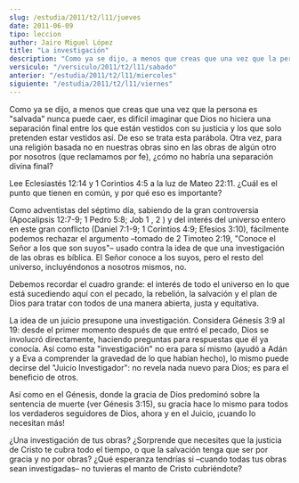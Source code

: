 ```yaml
---
slug: /estudia/2011/t2/l11/jueves
date: 2011-06-09
tipo: leccion
author: Jairo Miguel López
title: "La investigación"
description: "Como ya se dijo, a menos que creas que una vez que la persona es “salvada”  nunca puede caer, es difícil imaginar que Dios no hiciera una separación final  entre los que están vestidos con su justicia y los que solo pretenden estar  vestidos así. De eso se trata esta parábola...."
versiculo: "/versiculo/2011/t2/l11/sabado"
anterior: "/estudia/2011/t2/l11/miercoles"
siguiente: "/estudia/2011/t2/l11/viernes"
---
```


Como ya se dijo, a menos que creas que una vez que la persona es "salvada" nunca puede caer, es difícil imaginar que Dios no hiciera una separación final entre los que están vestidos con su justicia y los que solo pretenden estar vestidos así. De eso se trata esta parábola. Otra vez, para una religión basada no en nuestras obras sino en las obras de algún otro por nosotros (que reclamamos por fe), ¿cómo no habría una separación divina final?

Lee Eclesiastés 12:14 y 1 Corintios 4:5 a la luz de Mateo 22:11. ¿Cuál es el punto que tienen en común, y por qué eso es importante?

Como adventistas del séptimo día, sabiendo de la gran controversia (Apocalipsis 12:7-9; 1 Pedro 5:8; Job 1 , 2 ) y del interés del universo entero en este gran conflicto (Daniel 7:1-9; 1 Corintios 4:9; Efesios 3:10), fácilmente podemos rechazar el argumento –tomado de 2 Timoteo 2:19, "Conoce el Señor a los que son suyos"– usado contra la idea de que una investigación de las obras es bíblica. El Señor conoce a los suyos, pero el resto del universo, incluyéndonos a nosotros mismos, no.

Debemos recordar el cuadro grande: el interés de todo el universo en lo que está sucediendo aquí con el pecado, la rebelión, la salvación y el plan de Dios para tratar con todos de una manera abierta, justa y equitativa.

La idea de un juicio presupone una investigación. Considera Génesis 3:9 al 19: desde el primer momento después de que entró el pecado, Dios se involucró directamente, haciendo preguntas para respuestas que él ya conocía. Así como esta "investigación" no era para sí mismo (ayudó a Adán y a Eva a comprender la gravedad de lo que habían hecho), lo mismo puede decirse del "Juicio Investigador": no revela nada nuevo para Dios; es para el beneficio de otros.

Así como en el Génesis, donde la gracia de Dios predominó sobre la sentencia de muerte (ver Génesis 3:15), su gracia hace lo mismo para todos los verdaderos seguidores de Dios, ahora y en el Juicio, ¡cuando lo necesitan más!

¿Una investigación de tus obras? ¿Sorprende que necesites que la justicia de Cristo te cubra todo el tiempo, o que la salvación tenga que ser por gracia y no por obras? ¿Qué esperanza tendrías si –cuando todas tus obras sean investigadas– no tuvieras el manto de Cristo cubriéndote?
